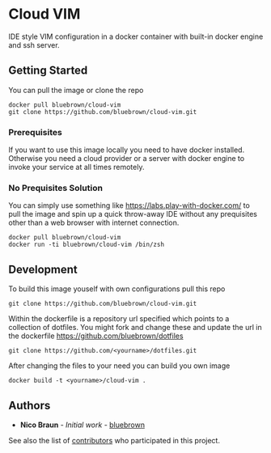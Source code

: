 # Cloud VIM

IDE style VIM configuration in a docker container with built-in docker engine and ssh server.

## Getting Started
You can pull the image or clone the repo
```
docker pull bluebrown/cloud-vim
git clone https://github.com/bluebrown/cloud-vim.git
```

### Prerequisites

If you want to use this image locally you need to have docker installed. Otherwise you need a cloud provider or a server with docker engine to invoke your service at all times remotely.

### No Prequisites Solution 

You can simply use something like https://labs.play-with-docker.com/ to pull the image and spin up a quick throw-away IDE without any prequisites other than a web browser with internet connection.

```
docker pull bluebrown/cloud-vim
docker run -ti bluebrown/cloud-vim /bin/zsh
```

## Development
To build this image youself with own configurations pull this repo
```
git clone https://github.com/bluebrown/cloud-vim.git
```
Within the dockerfile is a repository url specified which points to a collection of dotfiles.
You might fork and change these and update the url in the dockerfile https://github.com/bluebrown/dotfiles

```
git clone https://github.com/<yourname>/dotfiles.git
```
After changing the files to your need you can build you own image
```
docker build -t <yourname>/cloud-vim .
```

## Authors

* **Nico Braun** - *Initial work* - [bluebrown](https://github.com/bluebrown)

See also the list of [contributors](https://github.com/your/project/contributors) who participated in this project.

